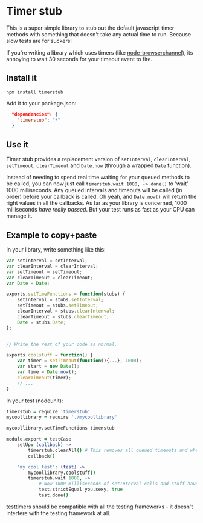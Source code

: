 # Timer stub

This is a super simple library to stub out the default javascript timer methods with something that
doesn't take any actual time to run. Because slow tests are for suckers!

If you're writing a library which uses timers (like [node-browserchannel](https://github.com/josephg/node-browserchannel)), its annoying to wait 30 seconds for your timeout event to fire.

## Install it

```
npm install timerstub
```

Add it to your package.json:

```json
  "dependencies": {
    "timerstub": "*"
  }
```


## Use it

Timer stub provides a replacement version of `setInterval`, `clearInterval`, `setTimeout`, `clearTimeout` and `Date.now` (through a wrapped `Date` function).

Instead of needing to spend real time waiting for your queued methods to be called, you can now just call `timerstub.wait 1000, -> done()` to 'wait' 1000 milliseconds. Any queued intervals and timeouts will be called (in order) before your callback is called. Oh yeah, and `Date.now()` will return the right values in all the callbacks. As far as your library is concerned, 1000 milliseconds *have really passed*. But your test runs as fast as your CPU can manage it.


## Example to copy+paste

In your library, write something like this:

```javascript
var setInterval = setInterval;
var clearInterval = clearInterval;
var setTimeout = setTimeout;
var clearTimeout = clearTimeout;
var Date = Date;

exports.setTimeFunctions = function(stubs) {
	setInterval = stubs.setInterval;
	setTimeout = stubs.setTimeout;
	clearInterval = stubs.clearInterval;
	clearTimeout = stubs.clearTimeout;
	Date = stubs.Date;
};


// Write the rest of your code as normal.

exports.coolstuff = function() {
	var timer = setTimeout(function(){...}, 1000);
	var start = new Date();
	var time = Date.now();
	clearTimeout(timer);
	// ...
}
```

In your test (nodeunit):

```coffeescript
timerstub = require 'timerstub'
mycoollibrary = require './mycoollibrary'

mycoollibrary.setTimeFunctions timerstub

module.export = testCase
	setUp: (callback) ->
		timerstub.clearAll() # This removes all queued timeouts and whatnot
		callback()

	'my cool test': (test) ->
		mycoollibrary.coolstuff()
		timerstub.wait 1000, ->
			# Now 1000 milliseconds of setInterval calls and stuff have run... instantly!
			test.strictEqual you.sexy, true
			test.done()
```

testtimers should be compatible with all the testing frameworks - it doesn't interfere with the
testing framework at all.
